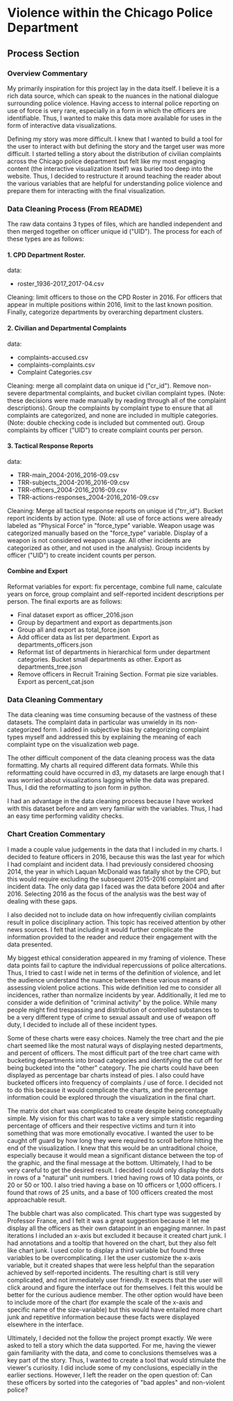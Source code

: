 #  Violence within the Chicago Police Department

## Process Section

### Overview Commentary
My primarily inspiration for this project lay in the data itself. I believe it is a rich data source, which can speak to the nuances in the national dialogue surrounding police violence. Having access to internal police reporting on use of force is very rare, especially in a form in which the officers are identifiable. Thus, I wanted to make this data more available for uses in the form of interactive data visualizations.

Defining my story was more difficult. I knew that I wanted to build a tool for the user to interact with but defining the story and the target user was more difficult. I started telling a story about the distribution of civilian complaints across the Chicago police department but felt like my most engaging content (the interactive visualization itself) was buried too deep into the website. Thus, I decided to restructure it around teaching the reader about the various variables that are helpful for understanding police violence and prepare them for interacting with the final visualization.

### Data Cleaning Process (From README)
The raw data contains 3 types of files, which are handled independent and then merged together on officer unique id ("UID"). The process for each of these types are as follows:

#### 1. CPD Department Roster.
data: 
- roster_1936-2017_2017-04.csv

Cleaning: limit officers to those on the CPD Roster in 2016. For officers that appear in multiple positions within 2016, limit to the last known position. Finally, categorize departments by overarching department clusters. 

#### 2. Civilian and Departmental Complaints
data: 
- complaints-accused.csv
- complaints-complaints.csv
- Complaint Categories.csv

Cleaning: merge all complaint data on unique id ("cr_id"). Remove non-severe departmental complaints, and bucket civilian complaint types. (Note: these decisions were made manually by reading through all of the complaint descriptions). Group the complaints by complaint type to ensure that all complaints are categorized, and none are included in multiple categories. (Note: double checking code is included but commented out). Group complaints by officer ("UID") to create complaint counts per person.  

#### 3. Tactical Response Reports
data:
- TRR-main_2004-2016_2016-09.csv
- TRR-subjects_2004-2016_2016-09.csv
- TRR-officers_2004-2016_2016-09.csv
- TRR-actions-responses_2004-2016_2016-09.csv

Cleaning: Merge all tactical response reports on unique id ("trr_id"). Bucket report incidents by action type. (Note: all use of force actions were already labeled as "Physical Force" in "force_type" variable. Weapon usage was categorized manually based on the "force_type" variable. Display of a weapon is not considered weapon usage. All other incidents are categorized as other, and not used in the analysis).  Group incidents by officer ("UID") to create incident counts per person. 

#### Combine and Export

Reformat variables for export: fix percentage, combine full name, calculate years on force, group complaint and self-reported incident descriptions per person. The final exports are as follows:
- Final dataset export as officer_2016.json
- Group by department and export as departments.json
- Group all and export as total_force.json
- Add officer data as list per department. Export as departments_officers.json
- Reformat list of departments in hierarchical form under department categories. Bucket small departments as other. Export as departments_tree.json
- Remove officers in Recruit Training Section. Format pie size variables. Export as percent_cat.json

### Data Cleaning Commentary

The data cleaning was time consuming because of the vastness of these datasets. The complaint data in particular was unwieldy in its non-categorized form. I added in subjective bias by categorizing complaint types myself and addressed this by explaining the meaning of each complaint type on the visualization web page. 

The other difficult component of the data cleaning process was the data formatting. My charts all required different data formats. While this reformatting could have occurred in d3, my datasets are large enough that I was worried about visualizations lagging while the data was prepared. Thus, I did the reformatting to json form in python. 

I had an advantage in the data cleaning process because I have worked with this dataset before and am very familiar with the variables. Thus, I had an easy time performing validity checks. 

### Chart Creation Commentary 
I made a couple value judgements in the data that I included in my charts. I decided to feature officers in 2016, because this was the last year for which I had complaint and incident data. I had previously considered choosing 2014, the year in which Laquan McDonald was fatally shot by the CPD, but this would require excluding the subsequent 2015-2016 complaint and incident data. The only data gap I faced was the data before 2004 and after 2016. Selecting 2016 as the focus of the analysis was the best way of dealing with these gaps.

I also decided not to include data on how infrequently civilian complaints result in police disciplinary action. This topic has received attention by other news sources. I felt that including it would further complicate the information provided to the reader and reduce their engagement with the data presented. 

My biggest ethical consideration appeared in my framing of violence. These data points fail to capture the individual repercussions of police altercations. Thus, I tried to cast I wide net in terms of the definition of violence, and let the audience understand the nuance between these various means of assessing violent police actions. This wide definition led me to consider all incidences, rather than normalize incidents by year. Additionally, it led me to consider a wide definition of "criminal activity" by the police. While many people might find trespassing and distribution of controlled substances to be a very different type of crime to sexual assault and use of weapon off duty, I decided to include all of these incident types.

Some of these charts were easy choices. Namely the tree chart and the pie chart seemed like the most natural ways of displaying nested departments, and percent of officers. The most difficult part of the tree chart came with bucketing departments into broad categories and identifying the cut off for being bucketed into the "other" category. The pie charts could have been displayed as percentage bar charts instead of pies. I also could have bucketed officers into frequency of complaints / use of force. I decided not to do this because it would complicate the charts, and the percentage information could be explored through the visualization in the final chart.

The matrix dot chart was complicated to create despite being conceptually simple. My vision for this chart was to take a very simple statistic regarding percentage of officers and their respective victims and turn it into something that was more emotionally evocative. I wanted the user to be caught off guard by how long they were required to scroll before hitting the end of the visualization. I knew that this would be an untraditional choice, especially because it would mean a significant distance between the top of the graphic, and the final message at the bottom. Ultimately, I had to be very careful to get the desired result. I decided I could only display the dots in rows of a "natural" unit numbers. I tried having rows of 10 data points, or 20 or 50 or 100. I also tried having a base on 10 officers or 1,000 officers. I found that rows of 25 units, and a base of 100 officers created the most approachable result. 

The bubble chart was also complicated. This chart type was suggested by Professor France, and I felt it was a great suggestion because it let me display all the officers as their own datapoint in an engaging manner. In past iterations I included an x-axis but excluded it because it created chart junk. I had annotations and a tooltip that hovered on the chart, but they also felt like chart junk. I used color to display a third variable but found three variables to be overcomplicating. I let the user customize the x-axis variable, but it created shapes that were less helpful than the separation achieved by self-reported incidents. The resulting chart is still very complicated, and not immediately user friendly. It expects that the user will click around and figure the interface out for themselves. I felt this would be better for the curious audience member. The other option would have been to include more of the chart (for example the scale of the x-axis and specific name of the size-variable) but this would have entailed more chart junk and repetitive information because these facts were displayed elsewhere in the interface.

Ultimately, I decided not the follow the project prompt exactly. We were asked to tell a story which the data supported. For me, having the viewer gain familiarity with the data, and come to conclusions themselves was a key part of the story. Thus, I wanted to create a tool that would stimulate the viewer's curiosity. I did include some of my conclusions, especially in the earlier sections. However, I left the reader on the open question of: Can these officers by sorted into the categories of "bad apples" and non-violent police?